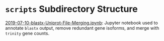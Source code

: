 # `scripts` Subdirectory Structure

[2019-07-10-blastx-Uniprot-File-Merging.ipynb](https://github.com/eimd-2019/project-EWD-transcriptomics/blob/master/scripts/2019-07-10-blastx-Uniprot-File-Merging.ipynb): Jupyter notebook used to annotate `blastx` output, remove redundant gene isoforms, and merge with `trinity` gene counts.
